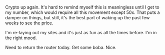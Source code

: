 Crypto up again. It's hard to remind myself this is meaningless until I get to my number, which would require all this movement except 50x. That puts a damper on things, but still, it's the best part of waking up the past few weeks to see the price.

I'm re-laying out my sites and it's just as fun as all the times before. I'm in the right mood.

Need to return the router today. Get some boba. Nice.
